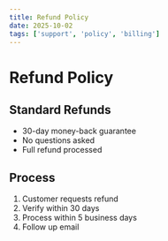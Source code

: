 ```yaml
---
title: Refund Policy
date: 2025-10-02
tags: ['support', 'policy', 'billing']
---
```


# Refund Policy

## Standard Refunds
- 30-day money-back guarantee
- No questions asked
- Full refund processed

## Process
1. Customer requests refund
2. Verify within 30 days
3. Process within 5 business days
4. Follow up email